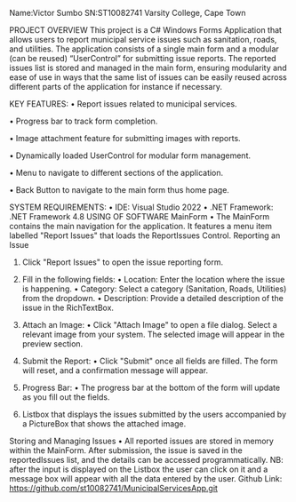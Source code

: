 Name:Victor Sumbo
SN:ST10082741
Varsity College, Cape Town

PROJECT OVERVIEW
This project is a C# Windows Forms Application that allows users to report municipal service issues such as sanitation, roads, and utilities. The application consists of a single main form and a modular (can be reused) “UserControl” for submitting issue reports. The reported issues list is stored and managed in the main form, ensuring modularity and ease of use in ways that the same list of issues can be easily reused across different parts of the application for instance if necessary.

KEY FEATURES: 
•	Report issues related to municipal services.

•	Progress bar to track form completion.

•	Image attachment feature for submitting images with reports.

•	Dynamically loaded UserControl for modular form management.

•	Menu to navigate to different sections of the application.

•	Back Button to navigate to the main form thus home page.

SYSTEM REQUIREMENTS:
•	IDE: Visual Studio 2022
•	.NET Framework: .NET Framework 4.8
USING OF SOFTWARE 
MainForm
•	The MainForm contains the main navigation for the application. It features a menu item labelled "Report Issues" that loads the ReportIssues Control.
Reporting an Issue
1.	Click "Report Issues" to open the issue reporting form.

2.	Fill in the following fields:
•	Location: Enter the location where the issue is happening.
•	Category: Select a category (Sanitation, Roads, Utilities) from the dropdown.
•	Description: Provide a detailed description of the issue in the RichTextBox.

3.	Attach an Image:
•	Click "Attach Image" to open a file dialog. Select a relevant image from your system. The selected image will appear in the preview section.

4.	Submit the Report:
•	Click "Submit" once all fields are filled. The form will reset, and a confirmation message will appear.

5.	Progress Bar:
•	The progress bar at the bottom of the form will update as you fill out the fields.
6.	Listbox that displays the issues submitted by the users accompanied by a PictureBox that shows the attached image.

Storing and Managing Issues
•	All reported issues are stored in memory within the MainForm. After submission, the issue is saved in the reportedIssues list, and the details can be accessed programmatically.
NB: after the input is displayed on the Listbox the user can click on it and a message box will appear with all the data entered by the user. 
Github Link: https://github.com/st10082741/MunicipalServicesApp.git



 

